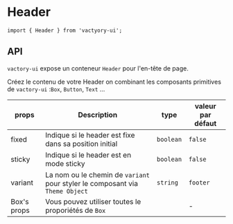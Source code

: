 # Header
```
import { Header } from 'vactyory-ui';
```
## API
`vactory-ui` expose un conteneur `Header` pour l'en-tête de page.

Créez le contenu de votre Header on combinant les composants primitives de `vactory-ui` :`Box`, `Button`, `Text` ...


| props         | Description   | type   | valeur par défaut   |
|---------------|---------------|--------|---------------------|
| fixed         | Indique si le header est fixe dans sa position initial | `boolean`   | `false`   |
| sticky       | Indique si le header est en mode sticky | `boolean`   | `false`   |
| variant         | La nom ou le chemin de `variant` pour styler  le composant via `Theme Object` | `string`   | `footer`   |
| Box's props         | Vous pouvez utiliser toutes le proporiétés de `Box`   |    | -   |